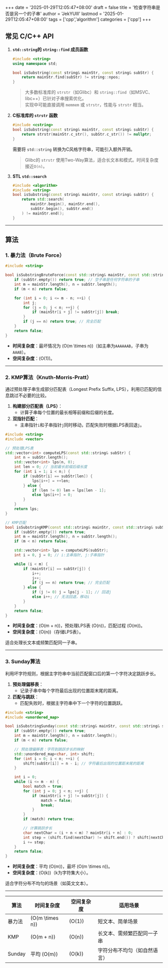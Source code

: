 +++
date = '2025-01-29T12:05:47+08:00'
draft = false
title = '检查字符串是否是另一个的子串'
author = 'JekYUlll'
lastmod = '2025-01-29T12:05:47+08:00'
tags = ['cpp','algorithm']
categories = ['cpp']
+++

## 常见 C/C++ API

1. **`std::string`的 `string::find` 成员函数**
   ```cpp
   #include <string>
   using namespace std;

   bool isSubstring(const string& mainStr, const string& subStr) {
       return mainStr.find(subStr) != string::npos;
   }
   ```
   > 大多数标准库的 `strstr`（如Glibc）和 `string::find`（如MSVC、libc++）已针对子串搜索优化。  
   > 实现中可能直接调用 `memmem` 或 `strstr`，性能与 `strstr` 相当。


2. **C标准库的 `strstr` 函数**
   ```cpp
   #include <cstring>
   bool isSubstring(const string& mainStr, const string& subStr) {
       return strstr(mainStr.c_str(), subStr.c_str()) != nullptr;
   }
   ```
   需要将 `std::string` 转换为C风格字符串，可能引入额外开销。
   > Glibc的 `strstr` 使用Two-Way算法，适合长文本和模式。时间复杂度接近`O(n)`。


3. **STL `std::search`**
   ```cpp
   #include <algorithm>
   #include <string>
   bool isSubstring(const string& mainStr, const string& subStr) {
       return std::search(
           mainStr.begin(), mainStr.end(),
           subStr.begin(), subStr.end()
       ) != mainStr.end();
   }
   ```

---

## 算法

### **1. 暴力法（Brute Force）**
```cpp
#include <string>

bool isSubstringBruteForce(const std::string& mainStr, const std::string& subStr) {
    if (subStr.empty()) return true; // 空子串是任何字符串的子串
    int m = mainStr.length(), n = subStr.length();
    if (m < n) return false;

    for (int i = 0; i <= m - n; ++i) {
        int j;
        for (j = 0; j < n; ++j) {
            if (mainStr[i + j] != subStr[j]) break;
        }
        if (j == n) return true; // 完全匹配
    }
    return false;
}
```
- **时间复杂度**：最坏情况为 \(O(m \times n)\)（如主串为`AAAAAAB`，子串为`AAAB`）。
- **空间复杂度**：\(O(1)\)。

---

### **2. KMP算法（Knuth-Morris-Pratt）**

通过预处理子串生成部分匹配表（Longest Prefix Suffix, LPS），利用已匹配的信息跳过不必要的比较。

1. **构建部分匹配表（LPS）**：
   - 计算子串每个位置的最长相等前缀和后缀的长度。
2. **双指针匹配**：
   - 主串指针`i`和子串指针`j`同时移动，匹配失败时根据LPS表回退`j`。

```cpp
#include <string>
#include <vector>

// 预处理LPS表
std::vector<int> computeLPS(const std::string& subStr) {
    int n = subStr.length();
    std::vector<int> lps(n, 0);
    int len = 0; // 当前最长前缀后缀长度
    for (int i = 1; i < n;) {
        if (subStr[i] == subStr[len]) {
            lps[i++] = ++len;
        } else {
            if (len != 0) len = lps[len - 1];
            else lps[i++] = 0;
        }
    }
    return lps;
}

// KMP匹配
bool isSubstringKMP(const std::string& mainStr, const std::string& subStr) {
    if (subStr.empty()) return true;
    int m = mainStr.length(), n = subStr.length();
    if (m < n) return false;

    std::vector<int> lps = computeLPS(subStr);
    int i = 0, j = 0; // i:主串指针, j:子串指针

    while (i < m) {
        if (mainStr[i] == subStr[j]) {
            i++;
            j++;
            if (j == n) return true; // 完全匹配
        } else {
            if (j != 0) j = lps[j - 1]; // 回退j
            else i++; // 无法回退，移动i
        }
    }
    return false;
}
```

- **时间复杂度**：\(O(m + n)\)，预处理LPS表 \(O(n)\)，匹配过程 \(O(m)\)。
- **空间复杂度**：\(O(n)\)（存储LPS表）。

适合处理长文本或频繁匹配同一子串。

---

### **3. Sunday算法**

利用坏字符规则，根据主字符串中当前匹配窗口后的第一个字符决定跳跃步长。

1. **预处理偏移表**：
   - 记录子串中每个字符最后出现的位置距末尾的距离。
2. **匹配与跳跃**：
   - 匹配失败时，根据主字符串中下一个字符的位置跳跃。

```cpp
#include <string>
#include <unordered_map>

bool isSubstringSunday(const std::string& mainStr, const std::string& subStr) {
    if (subStr.empty()) return true;
    int m = mainStr.length(), n = subStr.length();
    if (m < n) return false;

    // 预处理偏移表：字符到跳跃步长的映射
    std::unordered_map<char, int> shift;
    for (int i = 0; i < n; ++i) {
        shift[subStr[i]] = n - i; // 字符最后出现的位置距末尾的距离
    }

    int i = 0;
    while (i <= m - n) {
        bool match = true;
        for (int j = 0; j < n; ++j) {
            if (mainStr[i + j] != subStr[j]) {
                match = false;
                break;
            }
        }
        if (match) return true;

        // 计算跳跃步长
        char nextChar = (i + n < m) ? mainStr[i + n] : 0;
        int step = (shift.find(nextChar) != shift.end()) ? shift[nextChar] : n + 1;
        i += step;
    }
    return false;
}
```

- **时间复杂度**：平均 \(O(m)\)，最坏 \(O(m \times n)\)。
- **空间复杂度**：\(O(k)\)（k为字符集大小）。

适合字符分布不均匀的场景（如英文文本）。

---

| 算法   | 时间复杂度        | 空间复杂度 | 适用场景                     |
| ------ | ----------------- | ---------- | ---------------------------- |
| 暴力法 | \(O(m \times n)\) | \(O(1)\)   | 短文本、简单场景             |
| KMP    | \(O(m + n)\)      | \(O(n)\)   | 长文本、需频繁匹配同一子串   |
| Sunday | 平均 \(O(m)\)     | \(O(k)\)   | 字符分布不均匀（如自然语言） |


